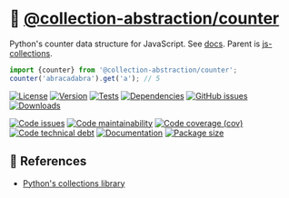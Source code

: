 :100:
[@collection-abstraction/counter](https://make-github-pseudonymous-again.github.io/js-collections-counter)
==

Python's counter data structure for JavaScript.
See [docs](https://make-github-pseudonymous-again.github.io/js-collections-counter).
Parent is [js-collections](https://github.com/make-github-pseudonymous-again/js-collections).

```js
import {counter} from '@collection-abstraction/counter';
counter('abracadabra').get('a'); // 5
```

[![License](https://img.shields.io/github/license/collection-abstraction/counter.svg)](https://raw.githubusercontent.com/collection-abstraction/counter/main/LICENSE)
[![Version](https://img.shields.io/npm/v/@collection-abstraction/counter.svg)](https://www.npmjs.org/package/@collection-abstraction/counter)
[![Tests](https://img.shields.io/github/workflow/status/collection-abstraction/counter/ci:test?event=push&label=tests)](https://github.com/collection-abstraction/counter/actions/workflows/ci:test.yml?query=branch:main)
[![Dependencies](https://img.shields.io/librariesio/github/collection-abstraction/counter.svg)](https://github.com/collection-abstraction/counter/network/dependencies)
[![GitHub issues](https://img.shields.io/github/issues/collection-abstraction/counter.svg)](https://github.com/collection-abstraction/counter/issues)
[![Downloads](https://img.shields.io/npm/dm/@collection-abstraction/counter.svg)](https://www.npmjs.org/package/@collection-abstraction/counter)

[![Code issues](https://img.shields.io/codeclimate/issues/collection-abstraction/counter.svg)](https://codeclimate.com/github/collection-abstraction/counter/issues)
[![Code maintainability](https://img.shields.io/codeclimate/maintainability/collection-abstraction/counter.svg)](https://codeclimate.com/github/collection-abstraction/counter/trends/churn)
[![Code coverage (cov)](https://img.shields.io/codecov/c/gh/collection-abstraction/counter/main.svg)](https://codecov.io/gh/collection-abstraction/counter)
[![Code technical debt](https://img.shields.io/codeclimate/tech-debt/collection-abstraction/counter.svg)](https://codeclimate.com/github/collection-abstraction/counter/trends/technical_debt)
[![Documentation](https://collection-abstraction.github.io/counter/badge.svg)](https://collection-abstraction.github.io/counter/source.html)
[![Package size](https://img.shields.io/bundlephobia/minzip/@collection-abstraction/counter)](https://bundlephobia.com/result?p=@collection-abstraction/counter)

## :scroll: References

  - [Python's collections library](https://docs.python.org/3.6/library/collections.html#collections.counter)
